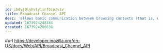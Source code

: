 ```yaml
---
id: ibdyj0lyhv1y1infbipzviv
title: Broadcast Channel API
desc: 'allows basic communication between browsing contexts (that is, windows, tabs, frames, or iframes) and workers on the same origin.'
updated: 1673924248384
created: 1673924206638
---
```


#url https://developer.mozilla.org/en-US/docs/Web/API/Broadcast_Channel_API
